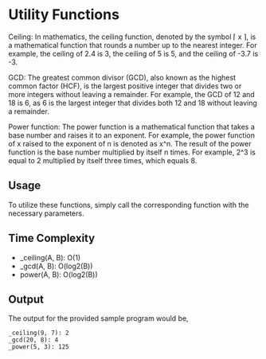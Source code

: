# Utility Functions

Ceiling: In mathematics, the ceiling function, denoted by the symbol ⌈ x ⌉, is a mathematical function that rounds a number up to the nearest integer. For example, the ceiling of 2.4 is 3, the ceiling of 5 is 5, and the ceiling of -3.7 is -3.

GCD: The greatest common divisor (GCD), also known as the highest common factor (HCF), is the largest positive integer that divides two or more integers without leaving a remainder. For example, the GCD of 12 and 18 is 6, as 6 is the largest integer that divides both 12 and 18 without leaving a remainder.

Power function: The power function is a mathematical function that takes a base number and raises it to an exponent. For example, the power function of x raised to the exponent of n is denoted as x^n. The result of the power function is the base number multiplied by itself n times. For example, 2^3 is equal to 2 multiplied by itself three times, which equals 8.

## Usage

To utilize these functions, simply call the corresponding function with the necessary parameters.

## Time Complexity

- _ceiling(A, B): O(1)
- _gcd(A, B): O(log2(B))
- power(A, B): O(log2(B))

## Output

The output for the provided sample program would be,

    _ceiling(9, 7): 2
    _gcd(20, 8): 4
    _power(5, 3): 125
